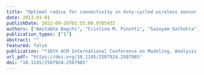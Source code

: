 ```yaml
---
title: "Optimal radius for connectivity in duty-cycled wireless sensor networks"
date: 2013-01-01
publishDate: 2022-09-26T01:55:09.978593Z
authors: ["Amitabha Bagchi", "Cristina M. Pinotti", "Sainyam Galhotra", "Tarun Mangla"]
publication_types: ["1"]
abstract: ""
featured: false
publication: "*16th ACM International Conference on Modeling, Analysis and Simulation of Wireless and Mobile Systems, MSWiM '13, Barcelona, Spain, November 3-8, 2013*"
url_pdf: "https://doi.org/10.1145/2507924.2507985"
doi: "10.1145/2507924.2507985"
---
```


